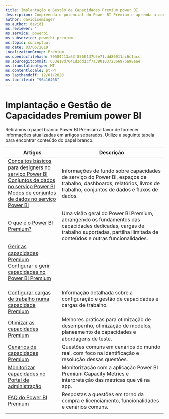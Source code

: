```yaml
---
title: Implantação e Gestão de Capacidades Premium power BI
description: Compreenda o potencial do Power BI Premium e aprenda a conceber, implementar, monitorizar e resolver soluções escaláveis.
author: davidiseminger
ms.author: davidi
ms.reviewer: ''
ms.service: powerbi
ms.subservice: powerbi-premium
ms.topic: conceptual
ms.date: 03/06/2019
LocalizationGroup: Premium
ms.openlocfilehash: 70584413a63f8566137b5e71cdd86011ac6c1acc
ms.sourcegitcommit: 653e18d7041d3dd1cf7a38010372366975a98eae
ms.translationtype: MT
ms.contentlocale: pt-PT
ms.lasthandoff: 12/01/2020
ms.locfileid: "96416468"
---
```

# <a name="deploying-and-managing-power-bi-premium-capacities"></a>Implantação e Gestão de Capacidades Premium power BI

Retirámos o papel branco Power BI Premium a favor de fornecer informações atualizadas em artigos separados. Utilize a seguinte tabela para encontrar conteúdo do papel branco. 

| Artigos | Descrição |
|-----|----|
| [Conceitos básicos para designers no serviço Power BI](../fundamentals/service-basic-concepts.md)</br>[Conjuntos de dados no serviço Power BI](../connect-data/service-datasets-understand.md)</br>[Modos de conjuntos de dados no serviço Power BI](../connect-data/service-dataset-modes-understand.md) | Informações de fundo sobre capacidades de serviço do Power BI, espaços de trabalho, dashboards, relatórios, livros de trabalho, conjuntos de dados e fluxos de dados. |
| [O que é o Power BI Premium?](../admin/service-premium-what-is.md) | Uma visão geral do Power BI Premium, abrangendo os fundamentos das capacidades dedicadas, cargas de trabalho suportadas, partilha ilimitada de conteúdos e outras funcionalidades.  |
| [Gerir as capacidades Premium](../admin/service-premium-capacity-manage.md)</br>[Configurar e gerir capacidades no Power BI Premium](../admin/service-admin-premium-manage.md)
</br>[Configurar cargas de trabalho numa capacidade Premium](../admin/service-admin-premium-workloads.md) | Informação detalhada sobre a configuração e gestão de capacidades e cargas de trabalho. |
| [Otimizar as capacidades Premium](../admin/service-premium-capacity-optimize.md) | Melhores práticas para otimização de desempenho, otimização de modelos, planeamento de capacidades e abordagens de teste. |
| [Cenários de capacidades Premium](../admin/service-premium-capacity-scenarios.md) | Questões comuns em cenários do mundo real, com foco na identificação e resolução dessas questões. |
| [Monitorizar capacidades no Portal de administração](../admin/service-admin-premium-monitor-portal.md) | Monitorização com a aplicação Power BI Premium Capacity Metrics e interpretação das métricas que vê na app. |
| [FAQ do Power BI Premium](../admin/service-premium-faq.md) | Respostas a questões em torno da compra e licenciamento, funcionalidades e cenários comuns. |
| | |
